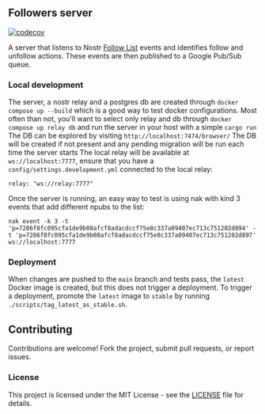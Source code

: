 ## Followers server
[![codecov](https://codecov.io/gh/planetary-social/nos-followers/graph/badge.svg?token=3B19KU1247)](https://codecov.io/gh/planetary-social/nos-followers)

A server that listens to Nostr [Follow List](https://github.com/nostr-protocol/nips/blob/master/02.md) events and identifies follow and unfollow actions. These events are then published to a Google Pub/Sub queue.

### Local development
The server, a nostr relay and a postgres db are created through `docker compose up --build` which is a good way to test docker configurations.
Most often than not, you'll want to select only relay and db through `docker compose up relay db` and run the server in your host with a simple `cargo run`
The DB can be explored by visiting `http://localhost:7474/browser/`
The DB will be created if not present and any pending migration will be run each time the server starts
The local relay will be available at `ws://localhost:7777`, ensure that you have a `config/settings.development.yml` connected to the local relay:

```
relay: "ws://relay:7777"
```

Once the server is running, an easy way to test is using nak with kind 3 events that add different npubs to the list:
```
nak event -k 3 -t 'p=7286f8fc095cfa1de9b08afcf8adacdccf75e8c337a09407ec713c751202d894' -t 'p=7286f8fc095cfa1de9b08afcf8adacdccf75e8c337a09407ec713c751202d897' ws://localhost:7777
```

### Deployment

When changes are pushed to the `main` branch and tests pass, the `latest` Docker image is created, but this does not trigger a deployment.
To trigger a deployment, promote the `latest` image to `stable` by running `./scripts/tag_latest_as_stable.sh`.

## Contributing
Contributions are welcome! Fork the project, submit pull requests, or report issues.

### License
This project is licensed under the MIT License - see the [LICENSE](LICENSE) file for details.

